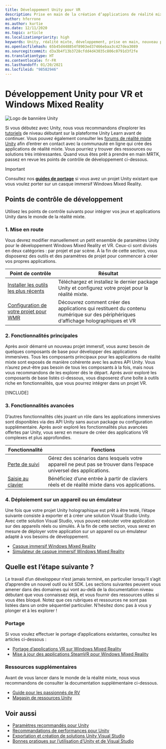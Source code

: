 ```yaml
---
title: Développement Unity pour VR
description: Prise en main de la création d’applications de réalité mixte dans Unity pour les casques immersifs VR et Windows Mixed Reality.
author: hferrone
ms.author: kurtie
ms.date: 12/11/2020
ms.topic: article
ms.localizationpriority: high
keywords: Unity, réalité mixte, développement, prise en main, nouveau projet, portage, fonctionnalité, caméra, simulation, émulation, documentation, casque de réalité mixte, casque windows mixed reality, casque de réalité virtuelle, qu’est-ce que la réalité virtuelle, qu’est-ce que la réalité augmentée, MRTK, mixed reality toolkit, entrée vocale, caméra localisable, émulateur, Azure, tutoriels
ms.openlocfilehash: 65b45d448854f8903ed37466ebaa3c427dea3089
ms.sourcegitcommit: d3a3b4f13b3728cfdd4d43035c806c0791d3f2fe
ms.translationtype: HT
ms.contentlocale: fr-FR
ms.lasthandoff: 01/20/2021
ms.locfileid: "98582946"
---
```

# <a name="unity-development-for-vr-and-windows-mixed-reality"></a>Développement Unity pour VR et Windows Mixed Reality

![Logo de bannière Unity](../images/unity_logo_banner.png)

Si vous débutez avec Unity, nous vous recommandons d’explorer les [tutoriels](https://unity3d.com/learn/tutorials) de niveau débutant sur la plateforme Unity Learn avant de continuer. Vous pouvez également consulter les [forums de réalité mixte Unity](https://forum.unity3d.com/forums/hololens.102/) afin d’entrer en contact avec la communauté en ligne qui crée des applications de réalité mixte. Vous pourriez y trouver des ressources ou solutions très intéressantes. Quand vous êtes prêt à prendre en main MRTK, passez en revue les points de contrôle de développement ci-dessous.

> [!IMPORTANT]
> Consultez nos **[guides de portage](../porting-apps/porting-overview.md)** si vous avez un projet Unity existant que vous voulez porter sur un casque immersif Windows Mixed Reality. 

## <a name="development-checkpoints"></a>Points de contrôle de développement

Utilisez les points de contrôle suivants pour intégrer vos jeux et applications Unity dans le monde de la réalité mixte. 

### <a name="1-getting-started"></a>1. Mise en route

Vous devrez modifier manuellement un petit ensemble de paramètres Unity pour le développement Windows Mixed Reality et VR. Ceux-ci sont divisés en deux catégories : par projet et par scène. À la fin de cette section, vous disposerez des outils et des paramètres de projet pour commencer à créer vos propres applications.

|  Point de contrôle  |  Résultat  |
| --- | --- |
| [Installer les outils les plus récents](../install-the-tools.md) | Téléchargez et installez le dernier package Unity et configurez votre projet pour la réalité mixte. |
| [Configuration de votre projet pour WMR](configure-unity-project.md) | Découvrez comment créer des applications qui restituent du contenu numérique sur des périphériques d‘affichage holographiques et VR |

### <a name="2-core-building-blocks"></a>2. Fonctionnalités principales

Après avoir démarré un nouveau projet immersif, vous aurez besoin de quelques composants de base pour développer des applications immersives. Tous les composants principaux pour les applications de réalité mixte sont exposés de manière cohérente avec les autres API Unity. Vous n’aurez peut-être pas besoin de tous les composants à la fois, mais nous vous recommandons de les explorer dès le départ. Après avoir exploré les composants de base listés ci-dessous, vous disposerez d’une boîte à outils riche en fonctionnalités, que vous pourrez intégrer dans un projet VR.

[!INCLUDE[](../includes/unity-building-blocks-wmr.md)]

### <a name="3-advanced-features"></a>3. Fonctionnalités avancées

D’autres fonctionnalités clés jouant un rôle dans les applications immersives sont disponibles via des API Unity sans aucun package ou configuration supplémentaire. Après avoir exploré les fonctionnalités plus avancées offertes par Unity, vous serez en mesure de créer des applications VR complexes et plus approfondies.

|  Fonctionnalité  |  Fonctions  |
| --- | --- |
| [Perte de suivi](tracking-loss-in-unity.md) | Gérez des scénarios dans lesquels votre appareil ne peut pas se trouver dans l’espace universel des applications. |
| [Saisie au clavier](keyboard-input-in-unity.md) | Bénéficiez d’une entrée à partir de claviers réels et de réalité mixte dans vos applications. |

### <a name="4-deploying-to-a-device-or-emulator"></a>4. Déploiement sur un appareil ou un émulateur

Une fois que votre projet Unity holographique est prêt à être testé, l’étape suivante consiste à exporter et à créer une solution Visual Studio Unity. Avec cette solution Visual Studio, vous pouvez exécuter votre application sur des appareils réels ou simulés. À la fin de cette section, vous serez en mesure de déployer votre application sur un appareil ou un émulateur adapté à vos besoins de développement.

* [Casque immersif Windows Mixed Reality](../platform-capabilities-and-apis/using-visual-studio.md)
* [Simulateur de casque immersif Windows Mixed Reality](../platform-capabilities-and-apis/using-the-windows-mixed-reality-simulator.md)

## <a name="whats-next"></a>Quelle est l’étape suivante ?

Le travail d’un développeur n’est jamais terminé, en particulier lorsqu’il s’agit d’apprendre un nouvel outil ou kit SDK. Les sections suivantes peuvent vous amener dans des domaines qui vont au-delà de la documentation niveau débutant que vous connaissez déjà, et vous fournir des ressources utiles si vous êtes bloqué. Notez que ces rubriques et ressources ne sont pas listées dans un ordre séquentiel particulier. N’hésitez donc pas à vous y plonger et à les explorer !

### <a name="porting"></a>Portage

Si vous voulez effectuer le portage d’applications existantes, consultez les articles ci-dessous :

* [Portage d’applications VR sur Windows Mixed Reality](../porting-apps/porting-guides.md?tabs=project)
* [Mise à jour des applications SteamVR pour Windows Mixed Reality](../porting-apps/updating-your-steamvr-application-for-windows-mixed-reality.md)

### <a name="additional-resources"></a>Ressources supplémentaires

Avant de vous lancer dans le monde de la réalité mixte, nous vous recommandons de consulter la documentation supplémentaire ci-dessous. 

* [Guide pour les passionnés de RV](/windows/mixed-reality/enthusiast-guide/vr-journey)
* [Magasin de ressources Unity](https://www.assetstore.unity3d.com)

## <a name="see-also"></a>Voir aussi 

* [Paramètres recommandés pour Unity](recommended-settings-for-unity.md)
* [Recommandations de performances pour Unity](performance-recommendations-for-unity.md)
* [Exportation et création de solutions Unity Visual Studio](exporting-and-building-a-unity-visual-studio-solution.md)
* [Bonnes pratiques sur l’utilisation d’Unity et de Visual Studio](best-practices-for-working-with-unity-and-visual-studio.md)